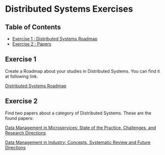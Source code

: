 # Distributed Systems Exercises

## Table of Contents  

- [Exercise 1 : Distributed Systems Roadmap](#exercise-1)  
- [Exercise 2 : Papers](#exercise-2)  

## Exercise 1

Create a Roadmap about your studies in Distributed Systems. You can find it at following link.

[Distributed Systems Roadmap](https://roadmap.sh/r/data-management-in-distributed-systems)

## Exercise 2

Find two papers about a category of Distributed Systems. These are the found papers:

[Data Management in Microservices: State of the Practice, Challenges, and Research Directions]()

[Data Management in Industry: Concepts, Systematic Review and Future Directions]()